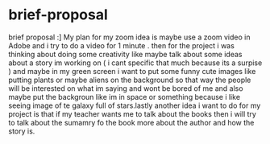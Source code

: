 # brief-proposal
brief proposal :]
My plan for my zoom idea is maybe use a zoom video in Adobe and i try to do a video for 1 minute .
then for the project i was thinking about doing some creativity like maybe talk about some ideas about a story im working on ( i cant specific that much because its a surpise )
and maybe in my green screen i want to put some funny cute images like putting plants or maybe aliens on the background so that way  the  people  will be interested on what im saying  and  wont be bored of me and also maybe put the backgroun like im in space or something because i like seeing image of te galaxy full of stars.lastly another idea i want to do for my project is that if my teacher wants me to talk about the books then i will try to talk about the sumamry fo the book more about the author and how the story is. 
